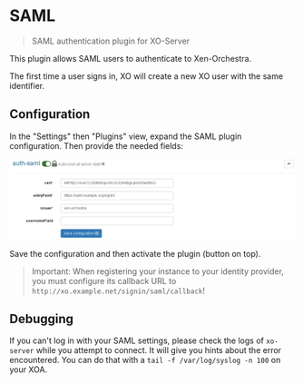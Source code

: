 # SAML

> SAML authentication plugin for XO-Server

This plugin allows SAML users to authenticate to Xen-Orchestra.

The first time a user signs in, XO will create a new XO user with the same identifier.

## Configuration

In the "Settings" then "Plugins" view, expand the SAML plugin configuration. Then provide the needed fields:

![](../assets/samlconfig.png)

Save the configuration and then activate the plugin (button on top).

> Important: When registering your instance to your identity provider,
> you must configure its callback URL to
> `http://xo.example.net/signin/saml/callback`!

## Debugging

If you can't log in with your SAML settings, please check the logs of `xo-server` while you attempt to connect. It will give you hints about the error encountered. You can do that with a `tail -f /var/log/syslog -n 100` on your XOA.
